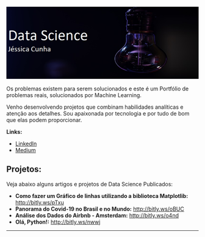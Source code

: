 

<p align="left">
  <img src="imagem.jpg" >
</p>



Os problemas existem para serem solucionados e 
este é um Portfólio de problemas reais, solucionados por Machine Learning.

Venho desenvolvendo projetos que combinam habilidades analíticas e atenção aos detalhes. 
Sou apaixonada por tecnologia e por tudo de bom que elas podem proporcionar.



**Links:**
* [LinkedIn](https://www.linkedin.com/in/j%C3%A9ssica-cunha/)
* [Medium](https://medium.com/@jessicacunha.jsc)


## Projetos:
Veja abaixo alguns artigos e projetos de Data Science Publicados:

* **Como fazer um Gráfico de linhas utilizando a biblioteca Matplotlib:** http://bitly.ws/pTxu
* **Panorama do Covid-19 no Brasil e no Mundo:** http://bitly.ws/oBUC
* **Análise dos Dados do Airbnb - Amsterdam:** http://bitly.ws/o4nd
* **Olá, Python!:** http://bitly.ws/nwwj





---



